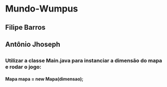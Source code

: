 # Mundo-Wumpus

## Filipe Barros
## Antônio Jhoseph

##
##
##

### Utilizar a classe Main.java para instanciar a dimensão do mapa e rodar o jogo:
#### Mapa mapa = new Mapa(dimensao);